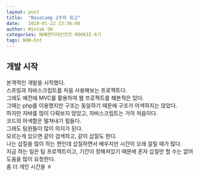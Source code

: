 ```yaml
---
layout: post
title:  "BaseCamp 2주차 회고"
date:   2019-01-22 23:36:00
author: Mintak OH
categories: NHN엔터테인먼트-ROOKIE-6기
tags: NHN-Ent
---
```


## 개발 시작
본격적인 개발을 시작했다. <br/> 스프링과 자바스크립트를 처음 사용해보는 프로젝트다. <br/> 그래도 예전에 MVC를 활용하여 웹 프로젝트를 해본적은 있다. <br/> 그때는 php를 이용했지만 구조는 동일하기 때문에 구조가 어색하지는 않았다. <br/> 하지만 자바를 많이 다뤄보지 않았고, 자바스크립트는 거의 처음이다. <br/> 코드의 어색함은 떨쳐내기 힘들다. <br/> 그래도 팀원들이 많이 의지가 된다. <br/> 모르는게 있으면 같이 검색하고, 같이 삽질도 한다. <br/> 나는 삽질을 많이 하는 편인데 삽질하면서 배우지만 시간이 오래 걸릴 때가 많다. <br/> 지금 하는 일은 팀 프로젝트이고, 기간이 정해져있기 때문에 혼자 삽질만 할 수는 없어 도움을 많이 요청한다. <br/> 좀 더 개인 시간을 ㅎ
<!--stackedit_data:
eyJoaXN0b3J5IjpbNTY1MzU3MjE0XX0=
-->
